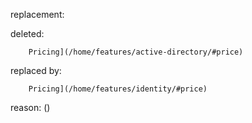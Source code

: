 replacement:

deleted:

		Pricing](/home/features/active-directory/#price)

replaced by:

		Pricing](/home/features/identity/#price)

reason: ()

